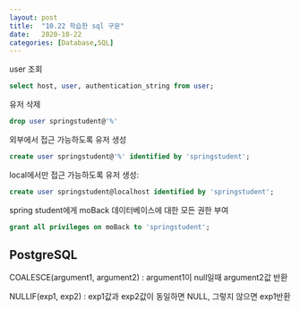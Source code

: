 ```yaml
---
layout: post
title:  "10.22 학습한 sql 구문"
date:   2020-10-22
categories: [Database,SQL]
---
```

user 조회 
``` sql
select host, user, authentication_string from user;
```
유저 삭제
``` sql
drop user springstudent@'%'
```
외부에서 접근 가능하도록 유저 생성
``` sql
create user springstudent@'%' identified by 'springstudent';
```

local에서만 접근 가능하도록 유저 생성:
``` sql
create user springstudent@localhost identified by 'springstudent';
```
spring student에게 moBack 데이터베이스에 대한 모든 권한 부여
``` sql
grant all privileges on moBack to 'springstudent';
```

## PostgreSQL

COALESCE(argument1, argument2) : argument1이 null일때 argument2값 반환

NULLIF(exp1, exp2) :
exp1값과 exp2값이 동일하면 NULL, 그렇지 않으면 exp1반환